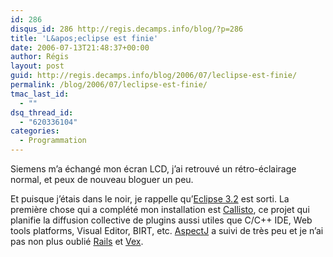 ```yaml
---
id: 286
disqus_id: 286 http://regis.decamps.info/blog/?p=286
title: 'L&apos;eclipse est finie'
date: 2006-07-13T21:48:37+00:00
author: Régis
layout: post
guid: http://regis.decamps.info/blog/2006/07/leclipse-est-finie/
permalink: /blog/2006/07/leclipse-est-finie/
tmac_last_id:
  - ""
dsq_thread_id:
  - "620336104"
categories:
  - Programmation
---
```

Siemens m’a échangé mon écran LCD, j’ai retrouvé un rétro-éclairage normal, et peux de nouveau bloguer un peu.

Et puisque j’étais dans le noir, je rappelle qu’[Eclipse 3.2](http://www.eclipse.org) est sorti. La première chose qui a complété mon installation est [Callisto](http://wiki.eclipse.org/Callisto_Simultaneous_Release), ce projet qui planifie la diffusion collective de plugins aussi utiles que C/C++ IDE, Web tools platforms, Visual Editor, BIRT, etc. [AspectJ](http://www.eclipse.org/ajdt/) a suivi de très peu et je n’ai pas non plus oublié [Rails](http://rubyeclipse.sourceforge.net/index.rdt.html) et [Vex](http://vex.sourceforge.net/).
